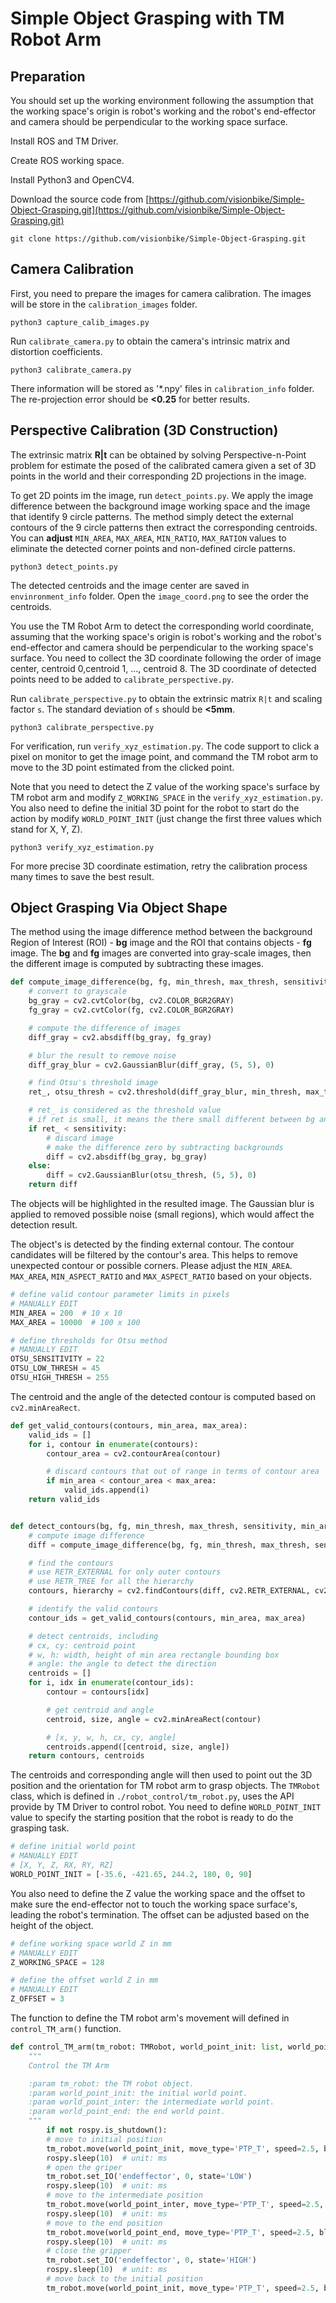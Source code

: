 # Simple Object Grasping with TM Robot Arm

## Preparation

You should set up the working environment following the assumption that the working space's origin is robot's working and the robot's end-effector and camera should be perpendicular to the
working space surface. 

Install ROS and TM Driver.

Create ROS working space.

Install Python3 and OpenCV4.

Download the source code from [https://github.com/visionbike/Simple-Object-Grasping.git](https://github.com/visionbike/Simple-Object-Grasping.git)

```shell
git clone https://github.com/visionbike/Simple-Object-Grasping.git
```

## Camera Calibration

First, you need to prepare the images for camera calibration. The images will be store in the `calibration_images` folder.

```shell
python3 capture_calib_images.py
```

Run `calibrate_camera.py` to obtain the camera's intrinsic matrix and distortion coefficients.

```shell
python3 calibrate_camera.py
```

There information will be stored as '*.npy' files in `calibration_info` folder. The re-projection error should be **<0.25**
for better results.

## Perspective Calibration (3D Construction)

The extrinsic matrix **R|t** can be obtained by solving Perspective-n-Point problem for estimate the posed of the calibrated camera
given a set of 3D points in the world and their corresponding 2D projections in the image.

To get 2D points im the image, run `detect_points.py`. We apply the image difference between the background image working space 
and the image that identify 9 circle patterns. The method simply detect the external contours of the 9 circle patterns then extract 
the corresponding centroids. You can **adjust** `MIN_AREA`, `MAX_AREA`, `MIN_RATIO`, `MAX_RATION` values to eliminate the detected 
corner points and non-defined circle patterns.

```shell
python3 detect_points.py
```

The detected centroids and the image center are saved in `envinronment_info` folder. Open the `image_coord.png` to see the order the centroids. 

You use the TM Robot Arm to detect the corresponding world coordinate, 
assuming that the working space's origin is robot's working and the robot's end-effector and camera should be perpendicular to the
working space's surface. You need to collect the 3D coordinate following the order of image center, centroid 0,centroid 1, ..., centroid 8. 
The 3D coordinate of detected points need to be added to `calibrate_perspective.py`.

Run `calibrate_perspective.py` to obtain the extrinsic matrix `R|t` and scaling factor `s`. The standard deviation of `s` should be **<5mm**.

```shell
python3 calibrate_perspective.py
```

For verification, run `verify_xyz_estimation.py`. The code support to click a pixel on monitor to get the image point, and command the TM robot 
arm to move to the 3D point estimated from the clicked point. 

Note that you need to detect the Z value of the working space's surface by TM robot 
arm and modify `Z_WORKING_SPACE` in the `verify_xyz_estimation.py`. You also need to define the initial 3D point for the robot to start do the 
action by modify `WORLD_POINT_INIT` (just change the first three values which stand for X, Y, Z).

```shell
python3 verify_xyz_estimation.py
```

For more precise 3D coordinate estimation, retry the calibration process many times to save the best result.

## Object Grasping Via Object Shape

The method using the image difference method between the background Region of Interest (ROI) - **bg** image and the ROI that contains objects - 
**fg** image. The **bg** and **fg** images are converted into gray-scale images, then the different image is computed by subtracting these images.

```python
def compute_image_difference(bg, fg, min_thresh, max_thresh, sensitivity):
    # convert to grayscale
    bg_gray = cv2.cvtColor(bg, cv2.COLOR_BGR2GRAY)
    fg_gray = cv2.cvtColor(fg, cv2.COLOR_BGR2GRAY)

    # compute the difference of images
    diff_gray = cv2.absdiff(bg_gray, fg_gray)

    # blur the result to remove noise
    diff_gray_blur = cv2.GaussianBlur(diff_gray, (5, 5), 0)

    # find Otsu's threshold image
    ret_, otsu_thresh = cv2.threshold(diff_gray_blur, min_thresh, max_thresh, cv2.THRESH_BINARY + cv2.THRESH_OTSU)

    # ret_ is considered as the threshold value
    # if ret is small, it means the there small different between bg and fg images
    if ret_ < sensitivity:
        # discard image
        # make the difference zero by subtracting backgrounds
        diff = cv2.absdiff(bg_gray, bg_gray)
    else:
        diff = cv2.GaussianBlur(otsu_thresh, (5, 5), 0)
    return diff
```

The objects will be highlighted in the resulted image. The Gaussian blur is applied to removed possible noise (small regions), which
would affect the detection result.

The object's is detected by the finding external contour. The contour candidates will be filtered by the contour's area. This helps to remove unexpected contour or possible corners. Please adjust the `MIN_AREA`. `MAX_AREA`, `MIN_ASPECT_RATIO` and `MAX_ASPECT_RATIO`
based on your objects.

```python
# define valid contour parameter limits in pixels
# MANUALLY EDIT
MIN_AREA = 200  # 10 x 10
MAX_AREA = 10000  # 100 x 100

# define thresholds for Otsu method
# MANUALLY EDIT
OTSU_SENSITIVITY = 22
OTSU_LOW_THRESH = 45
OTSU_HIGH_THRESH = 255
```

The centroid and the angle of the detected contour is computed based on `cv2.minAreaRect`.

```python
def get_valid_contours(contours, min_area, max_area):
    valid_ids = []
    for i, contour in enumerate(contours):
        contour_area = cv2.contourArea(contour)

        # discard contours that out of range in terms of contour area
        if min_area < contour_area < max_area:
            valid_ids.append(i)
    return valid_ids


def detect_contours(bg, fg, min_thresh, max_thresh, sensitivity, min_area, max_area):
    # compute image difference
    diff = compute_image_difference(bg, fg, min_thresh, max_thresh, sensitivity)

    # find the contours
    # use RETR_EXTERNAL for only outer contours
    # use RETR_TREE for all the hierarchy
    contours, hierarchy = cv2.findContours(diff, cv2.RETR_EXTERNAL, cv2.CHAIN_APPROX_SIMPLE)

    # identify the valid contours
    contour_ids = get_valid_contours(contours, min_area, max_area)

    # detect centroids, including
    # cx, cy: centroid point
    # w, h: width, height of min area rectangle bounding box
    # angle: the angle to detect the direction
    centroids = []
    for i, idx in enumerate(contour_ids):
        contour = contours[idx]

        # get centroid and angle
        centroid, size, angle = cv2.minAreaRect(contour)

        # [x, y, w, h, cx, cy, angle]
        centroids.append([centroid, size, angle])
    return contours, centroids
```

The centroids and corresponding angle will then used to point out the 3D position and the orientation for TM robot arm to grasp objects.
The `TMRobot` class, which is defined in `./robot_control/tm_robot.py`, uses the API provide by TM Driver to control robot.
You need to define `WORLD_POINT_INIT` value to specify the starting position that the robot is ready to do the grasping task.

```python
# define initial world point
# MANUALLY EDIT
# [X, Y, Z, RX, RY, RZ]
WORLD_POINT_INIT = [-35.6, -421.65, 244.2, 180, 0, 90]
```

You also need to define the Z value the working space and the offset to make sure the end-effector not to touch the working
space surface's, leading the robot's termination. The offset can be adjusted based on the height of the object.

```python
# define working space world Z in mm
# MANUALLY EDIT
Z_WORKING_SPACE = 128

# define the offset world Z in mm
# MANUALLY EDIT
Z_OFFSET = 3
```

The function to define the TM robot arm's movement will defined in `control_TM_arm()` function.

```python
def control_TM_arm(tm_robot: TMRobot, world_point_init: list, world_point_inter: list, world_point_end: list):
    """
    Control the TM Arm

    :param tm_robot: the TM robot object.
    :param world_point_init: the initial world point.
    :param world_point_inter: the intermediate world point.
    :param world_point_end: the end world point.
    """
        if not rospy.is_shutdown():
        # move to initial position
        tm_robot.move(world_point_init, move_type='PTP_T', speed=2.5, blend_mode=False)
        rospy.sleep(10)  # unit: ms
        # open the griper
        tm_robot.set_IO('endeffector', 0, state='LOW')
        rospy.sleep(10)  # unit: ms
        # move to the intermediate position
        tm_robot.move(world_point_inter, move_type='PTP_T', speed=2.5, blend_mode=False)
        rospy.sleep(10)  # unit: ms
        # move to the end position
        tm_robot.move(world_point_end, move_type='PTP_T', speed=2.5, blend_mode=False)
        rospy.sleep(10)  # unit: ms
        # close the gripper
        tm_robot.set_IO('endeffector', 0, state='HIGH')
        rospy.sleep(10)  # unit: ms
        # move back to the initial position
        tm_robot.move(world_point_init, move_type='PTP_T', speed=2.5, blend_mode=False)
```
